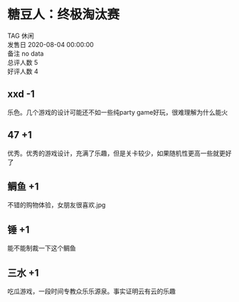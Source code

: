 



# 糖豆人：终极淘汰赛
  
TAG 休闲  
发售日 2020-08-04 00:00:00  
备注 no data  
总评人数 5  
好评人数 4
## xxd -1


乐色。几个游戏的设计可能还不如一些纯party game好玩，很难理解为什么能火
## 47 +1


优秀。优秀的游戏设计，充满了乐趣，但是关卡较少，如果随机性更高一些就更好了
## 鲷鱼 +1


不错的购物体验，女朋友很喜欢.jpg
## 锤 +1


能不能制裁一下这个鲷鱼
## 三水 +1


吃瓜游戏，一段时间专教众乐乐源泉。事实证明云有云的乐趣